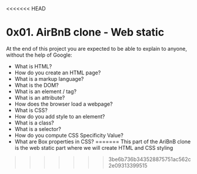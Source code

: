 <<<<<<< HEAD
# 0x01. AirBnB clone - Web static
At the end of this project you are expected to be able to explain to anyone, without the help of Google:
* What is HTML?
* How do you create an HTML page?
* What is a markup language?
* What is the DOM?
* What is an element / tag?
* What is an attribute?
* How does the browser load a webpage?
* What is CSS?
* How do you add style to an element?
* What is a class?
* What is a selector?
* How do you compute CSS Specificity Value?
* What are Box properties in CSS?
=======
This part of the AriBnB clone is the web static part where we will create
HTML and CSS styling
>>>>>>> 3be6b736b343528875751ac562c2e09313399515
